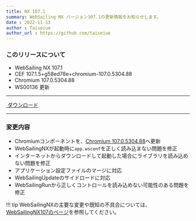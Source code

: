 ```yaml
---
title: NX 107.1
summary: WebSailing NX バージョン107.1の更新情報をお知らせします。
date : 2022-11-13
author : Taiseiue
author_url : https://github.com/taiseiue
---
```

### このリリースについて

* WebSailing NX 107.1
* CEF 107.1.5+g58ed78e+chromium-107.0.5304.88
* Chromium 107.0.5304.88
* WS00136 更新

---
<a href="https://download.wsoft.ws/WS00136" class="btn btn-primary btn-lg"><i class="bi bi-download"></i>&nbsp;ダウンロード</a>

---

### 変更内容

* Chromiumコンポーネントを、[Chromium 107.0.5304.88](https://chromereleases.googleblog.com/2022/10/stable-channel-update-for-desktop_27.html)へ更新
* WebSailingNXが起動時に`app.wsconf`を正しく読み込まない問題を修正
* インターネットからダウンロードして起動した場合にライブラリを読み込めない問題を修正
* アプリケーション設定ファイルのマージに対応
* WebSailingUpdateのサイドロードに対応
* WebSailingRunから正しくコントロールを読み込めない可能性のある問題を修正

!!! tip
    WebSailingNXの主要な変更や既知の不具合については、[WebSailingNX107のページ](../1070)を参照してください。

